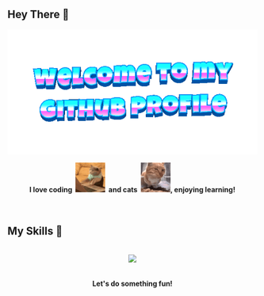 ## Hey There 👋

<div align="center">
	<img src="welcome-header.gif" alt="welcome to my github profile">
	<br>
</div>

<p align="center">
	<b>I love coding&nbsp;&nbsp;<img src="cat-typing.gif" alt="Cat Typing" width="60" height="60">&nbsp;&nbsp;and cats&nbsp;&nbsp;<img src="fresh-bro.gif" alt="Fresh Bro" width="60" height="60">, enjoying learning!</b>
	<br>
	<br>
	<br>
</p>

## My Skills 👾

<p align="center">
	<br>
	<a href="https://skillicons.dev">
		<img src="https://skillicons.dev/icons?i=js,html,css,python,rust,go,vue,vite,pytorch,docker,kubernetes,terraform,postgres,redis,sqlite" />
	</a>
	<br>
	<br>
</p>

<p align="center">
	<b>Let's do something fun!</b>
</p>
